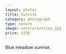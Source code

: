 ```yaml
---
layout: photos
title: Sunrise
category: photograph
type: nature
image: nature/sunrise.jpg
price: $150
---
```


Blue meadow sunrise.